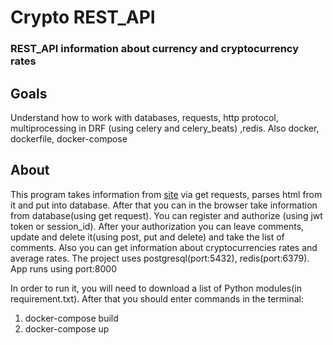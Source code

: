 # Crypto REST_API

### REST_API information about currency and cryptocurrency rates

## Goals

Understand how to work with databases, requests, http protocol, multiprocessing in DRF (using celery and celery_beats)
,redis.
Also docker, dockerfile, docker-compose

## About

This program takes information from [site](https://ru.investing.com/crypto/bitcoin) via get requests, parses html from
it and put into database.
After that you can in the browser take information from database(using get request). You can register and authorize
(using jwt token or session_id). After your authorization you can leave comments, update and delete it(using post, put
and delete) and take the list of comments.
Also you can get information about cryptocurrencies rates and average rates.
The project uses postgresql(port:5432), redis(port:6379). App runs using port:8000

In order to run it, you will need to download a list of Python modules(in requirement.txt). After that you should enter
commands in the terminal:

1) docker-compose build
2) docker-compose up
